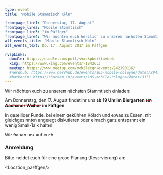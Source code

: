 ```yaml
---
type: event
title: "Mobile Stammtisch Köln"

frontpage_line1: "Donnerstag, 17. August"
frontpage_line2: "Mobile Stammtisch"
frontpage_line3: "im Päffgen"
frontpage_line4: "Wir möchten euch herzlich zu unserem nächsten Stammtisch einladen. In geselliger Runde, bei einem gekühlten Kölsch und etwas zu Essen, mit gleichgesinnten angeregt diskutieren oder einfach ganz entspannt ein wenig Small-Talk halten."
all_events_title: "Mobile Stammtisch Köln"
all_events_text: Do. 17. August 2017 im Päffgen

rvspLinks:
  doodle: https://doodle.com/poll/v9xs8pbdt7i4vbe3
  xing: https://www.xing.com/events/-1842653
  meetup: https://www.meetup.com/mobilecgn/events/242190136/
  #nerdhub: https://www.nerdhub.de/events/105-mobile-cologne/dates/29471
  #hackenin: https://hacken.in/events/105-mobile-cologne/dates/3173
---
```


Wir möchten euch zu unserem nächsten Stammtisch einladen:

Am Donnerstag, den 17. August findet ihr uns **ab 19 Uhr im Biergarten <span style="color: #E01F1F; text-decoration:line-through;"><span style="color: black;">am Aachener Weiher</span></span> im Päffgen**.

In geselliger Runde, bei einem gekühlten Kölsch und etwas zu Essen,
mit gleichgesinnten angeregt diskutieren oder einfach ganz entspannt
ein wenig Small-Talk halten.

Wir freuen uns auf euch.

### Anmeldung

Bitte meldet euch für eine grobe Planung (Reservierung) an: &nbsp;
<RegisterLinks />

<Location_paeffgen/>

